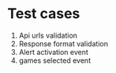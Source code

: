 # Test cases
1. Api urls validation
2. Response format validation
3. Alert activation event
4. games selected event 